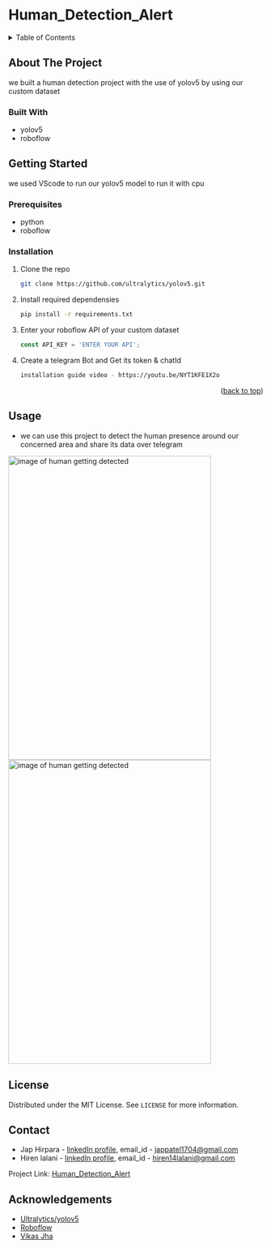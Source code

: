# Human_Detection_Alert


<!-- TABLE OF CONTENTS -->
<details>
  <summary>Table of Contents</summary>
  <ol>
    <li>
      <a href="#about-the-project">About The Project</a>
      <ul>
        <li><a href="#built-with">Built With</a></li>
      </ul>
    </li>
    <li>
      <a href="#getting-started">Getting Started</a>
      <ul>
        <li><a href="#prerequisites">Prerequisites</a></li>
        <li><a href="#installation">Installation</a></li>
      </ul>
    </li>
    <li><a href="#usage">Usage</a></li>
    <li><a href="#license">License</a></li>
    <li><a href="#contact">Contact</a></li>
    <li><a href="#acknowledgments">Acknowledgments</a></li>
  </ol>
</details>


<!-- ABOUT THE PROJECT -->
## About The Project

we built a human detection project with the use of yolov5 by using our custom dataset

### Built With

* yolov5
* roboflow



<!-- GETTING STARTED -->
## Getting Started

we used VScode to run our yolov5 model to run it with cpu

### Prerequisites

* python
* roboflow

### Installation

1. Clone the repo
   ```sh
   git clone https://github.com/ultralytics/yolov5.git
   ```
2. Install required dependensies
   ```sh
   pip install -r requirements.txt
   ```
4. Enter your roboflow API of your custom dataset
   ```js
   const API_KEY = 'ENTER YOUR API';
   ```
5. Create a telegram Bot and Get its token & chatId
    ```sh
   installation guide video - https://youtu.be/NYT1KFE1X2o
   ```

<p align="right">(<a href="#top">back to top</a>)</p>



<!-- USAGE EXAMPLES -->
## Usage

* we can use this project to detect the human presence around our concerned area and share its data over telegram


<img src="runs/detect/exp/bus.jpg" alt="image of human getting detected" width="400" height="600"/> <img src="runs/detect/exp/zidane.jpg" alt="image of human getting detected" width="400" height="600"/>


<!-- LICENSE -->
## License

Distributed under the MIT License. See `LICENSE` for more information.


<!-- CONTACT -->
## Contact

* Jap Hirpara - [linkedIn profile](https://www.linkedin.com/in/jap-hirpara-0b42aa1a1/), email_id - jappatel1704@gmail.com
* Hiren lalani - [linkedIn profile](https://www.linkedin.com/in/hiren-lalani-8a6ba41b9/), email_id - hiren14lalani@gmail.com

Project Link: [Human_Detection_Alert](https://github.com/jap-patel/Human_Detection_Alert)



<!-- ACKNOWLEDGEMENTS -->
## Acknowledgements
* [Ultralytics/yolov5](https://github.com/ultralytics/yolov5)
* [Roboflow](https://roboflow.com/)
* [Vikas Jha](https://youtu.be/NYT1KFE1X2o)
